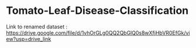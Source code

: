 ﻿# Tomato-Leaf-Disease-Classification
Link to renamed dataset : https://drive.google.com/file/d/1vhOrGLg0QQ2QbGlQ0s8wXfjHbVR0EfGk/view?usp=drive_link
